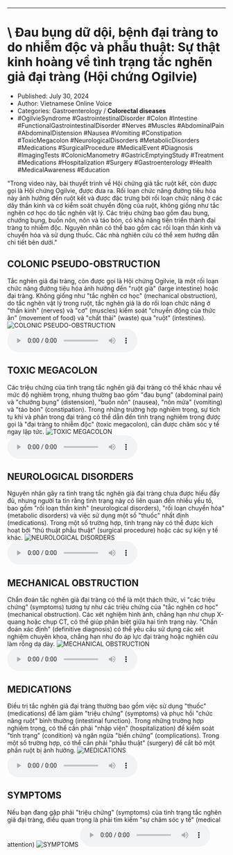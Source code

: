 
---

# \ Đau bụng dữ dội, bệnh đại tràng to do nhiễm độc và phẫu thuật: Sự thật kinh hoàng về tình trạng tắc nghẽn giả đại tràng (Hội chứng Ogilvie)

- Published: July 30, 2024
- Author: Vietnamese Online Voice
- Categories: Gastroenterology / **Colorectal diseases**
- #OgilvieSyndrome #GastrointestinalDisorder #Colon #Intestine #FunctionalGastrointestinalDisorder #Nerves #Muscles #AbdominalPain #AbdominalDistension #Nausea #Vomiting #Constipation #ToxicMegacolon #NeurologicalDisorders #MetabolicDisorders #Medications #SurgicalProcedure #MedicalEvent #Diagnosis #ImagingTests #ColonicManometry #GastricEmptyingStudy #Treatment #Medications #Hospitalization #Surgery #Gastroenterology #Health #MedicalAwareness #Education

"Trong video này, bài thuyết trình về Hội chứng giả tắc ruột kết, còn được gọi là Hội chứng Ogilvie, được đưa ra. Rối loạn chức năng đường tiêu hóa này ảnh hưởng đến ruột kết và được đặc trưng bởi rối loạn chức năng ở các dây thần kinh và cơ kiểm soát chuyển động của ruột, không giống như tắc nghẽn cơ học do tắc nghẽn vật lý. Các triệu chứng bao gồm đau bụng, chướng bụng, buồn nôn, nôn và táo bón, có khả năng tiến triển thành đại tràng to nhiễm độc. Nguyên nhân có thể bao gồm các rối loạn thần kinh và chuyển hóa và sử dụng thuốc. Các nhà nghiên cứu có thể xem hướng dẫn chi tiết bên dưới."


## COLONIC PSEUDO-OBSTRUCTION

Tắc nghẽn giả đại tràng, còn được gọi là Hội chứng Ogilvie, là một rối loạn chức năng đường tiêu hóa ảnh hưởng đến "ruột già" (large intestine) hoặc đại tràng. Không giống như "tắc nghẽn cơ học" (mechanical obstruction), do tắc nghẽn vật lý trong ruột, tắc nghẽn giả là do rối loạn chức năng ở "thần kinh" (nerves) và "cơ" (muscles) kiểm soát "chuyển động của thức ăn" (movement of food) và "chất thải" (waste) qua "ruột" (intestines).
![COLONIC PSEUDO-OBSTRUCTION](https://http-archiver-apis-production-80.schnworks.com/storage/images/transitions/2024-07-30/transition-12457921727-Montserrat-Bold-673AB7.jpg)
<audio controls>
    <source src="https://http-archiver-apis-production-80.schnworks.com/storage/storage/audio/file-8832181142.mp3" type="audio/mpeg">
</audio>



## TOXIC MEGACOLON

Các triệu chứng của tình trạng tắc nghẽn giả đại tràng có thể khác nhau về mức độ nghiêm trọng, nhưng thường bao gồm "đau bụng" (abdominal pain) và "chướng bụng" (distension), "buồn nôn" (nausea), "nôn mửa" (vomiting) và "táo bón" (constipation). Trong những trường hợp nghiêm trọng, sự tích tụ khí và phân trong đại tràng có thể dẫn đến tình trạng nghiêm trọng được gọi là "đại tràng to nhiễm độc" (toxic megacolon), cần được chăm sóc y tế ngay lập tức.
![TOXIC MEGACOLON](https://http-archiver-apis-production-80.schnworks.com/storage/images/transitions/2024-07-30/transition--36988073731-Montserrat-ExtraBold-9C27B0.jpg)
<audio controls>
    <source src="https://http-archiver-apis-production-80.schnworks.com/storage/storage/audio/file-2979206167.mp3" type="audio/mpeg">
</audio>



## NEUROLOGICAL DISORDERS

Nguyên nhân gây ra tình trạng tắc nghẽn giả đại tràng chưa được hiểu đầy đủ, nhưng người ta tin rằng tình trạng này có liên quan đến nhiều yếu tố, bao gồm "rối loạn thần kinh" (neurological disorders), "rối loạn chuyển hóa" (metabolic disorders) và việc sử dụng một số "thuốc" nhất định (medications). Trong một số trường hợp, tình trạng này có thể được kích hoạt bởi "thủ thuật phẫu thuật" (surgical procedure) hoặc các sự kiện y tế khác.
![NEUROLOGICAL DISORDERS](https://http-archiver-apis-production-80.schnworks.com/storage/images/transitions/2024-07-30/transition-294563236-Montserrat-Regular-1A237E.jpg)
<audio controls>
    <source src="https://http-archiver-apis-production-80.schnworks.com/storage/storage/audio/file-1210944098.mp3" type="audio/mpeg">
</audio>



## MECHANICAL OBSTRUCTION

Chẩn đoán tắc nghẽn giả đại tràng có thể là một thách thức, vì "các triệu chứng" (symptoms) tương tự như các triệu chứng của "tắc nghẽn cơ học" (mechanical obstruction). Các xét nghiệm hình ảnh, chẳng hạn như chụp X-quang hoặc chụp CT, có thể giúp phân biệt giữa hai tình trạng này. "Chẩn đoán xác định" (definitive diagnosis) có thể yêu cầu sử dụng các xét nghiệm chuyên khoa, chẳng hạn như đo áp lực đại tràng hoặc nghiên cứu làm rỗng dạ dày.
![MECHANICAL OBSTRUCTION](https://http-archiver-apis-production-80.schnworks.com/storage/images/transitions/2024-07-30/transition-10565730495-Montserrat-ExtraBold-7B1FA2.jpg)
<audio controls>
    <source src="https://http-archiver-apis-production-80.schnworks.com/storage/storage/audio/file-15363081807.mp3" type="audio/mpeg">
</audio>



## MEDICATIONS

Điều trị tắc nghẽn giả đại tràng thường bao gồm việc sử dụng "thuốc" (medications) để làm giảm "triệu chứng" (symptoms) và phục hồi "chức năng ruột" bình thường (intestinal function). Trong những trường hợp nghiêm trọng, có thể cần phải "nhập viện" (hospitalization) để kiểm soát "tình trạng" (condition) và ngăn ngừa "biến chứng" (complications). Trong một số trường hợp, có thể cần phải "phẫu thuật" (surgery) để cắt bỏ một phần ruột bị ảnh hưởng.
![MEDICATIONS](https://http-archiver-apis-production-80.schnworks.com/storage/images/transitions/2024-07-30/transition--5370399999-Montserrat-Thin-9C27B0.jpg)
<audio controls>
    <source src="https://http-archiver-apis-production-80.schnworks.com/storage/storage/audio/file-27801737566.mp3" type="audio/mpeg">
</audio>



## SYMPTOMS

Nếu bạn đang gặp phải "triệu chứng" (symptoms) của tình trạng tắc nghẽn giả đại tràng, điều quan trọng là phải tìm kiếm "sự chăm sóc y tế" (medical attention)
![SYMPTOMS](https://http-archiver-apis-production-80.schnworks.com/storage/images/transitions/2024-07-30/transition-5761841790-Montserrat-Thin-4A148C.jpg)
<audio controls>
    <source src="https://http-archiver-apis-production-80.schnworks.com/storage/storage/audio/file-4223676701.mp3" type="audio/mpeg">
</audio>

